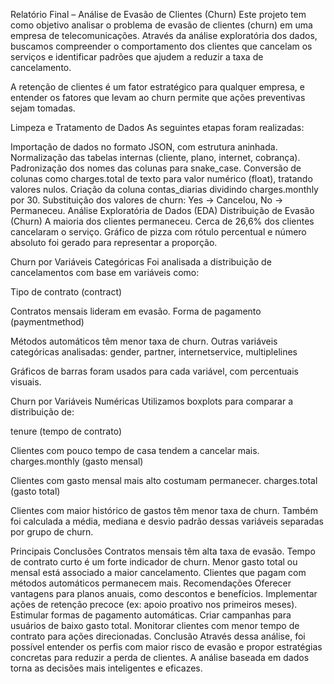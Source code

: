 Relatório Final – Análise de Evasão de Clientes (Churn)
Este projeto tem como objetivo analisar o problema de evasão de clientes (churn) em uma empresa de telecomunicações. Através da análise exploratória dos dados, buscamos compreender o comportamento dos clientes que cancelam os serviços e identificar padrões que ajudem a reduzir a taxa de cancelamento.

A retenção de clientes é um fator estratégico para qualquer empresa, e entender os fatores que levam ao churn permite que ações preventivas sejam tomadas.

Limpeza e Tratamento de Dados
As seguintes etapas foram realizadas:

Importação de dados no formato JSON, com estrutura aninhada.
Normalização das tabelas internas (cliente, plano, internet, cobrança).
Padronização dos nomes das colunas para snake_case.
Conversão de colunas como charges.total de texto para valor numérico (float), tratando valores nulos.
Criação da coluna contas_diarias dividindo charges.monthly por 30.
Substituição dos valores de churn: Yes → Cancelou, No → Permaneceu.
Análise Exploratória de Dados (EDA)
Distribuição de Evasão (Churn)
A maioria dos clientes permaneceu.
Cerca de 26,6% dos clientes cancelaram o serviço.
Gráfico de pizza com rótulo percentual e número absoluto foi gerado para representar a proporção.

Churn por Variáveis Categóricas
Foi analisada a distribuição de cancelamentos com base em variáveis como:

Tipo de contrato (contract)

Contratos mensais lideram em evasão.
Forma de pagamento (paymentmethod)

Métodos automáticos têm menor taxa de churn.
Outras variáveis categóricas analisadas:
gender, partner, internetservice, multiplelines

Gráficos de barras foram usados para cada variável, com percentuais visuais.

Churn por Variáveis Numéricas
Utilizamos boxplots para comparar a distribuição de:

tenure (tempo de contrato)

Clientes com pouco tempo de casa tendem a cancelar mais.
charges.monthly (gasto mensal)

Clientes com gasto mensal mais alto costumam permanecer.
charges.total (gasto total)

Clientes com maior histórico de gastos têm menor taxa de churn.
Também foi calculada a média, mediana e desvio padrão dessas variáveis separadas por grupo de churn.

Principais Conclusões
Contratos mensais têm alta taxa de evasão.
Tempo de contrato curto é um forte indicador de churn.
Menor gasto total ou mensal está associado a maior cancelamento.
Clientes que pagam com métodos automáticos permanecem mais.
Recomendações
Oferecer vantagens para planos anuais, como descontos e benefícios.
Implementar ações de retenção precoce (ex: apoio proativo nos primeiros meses).
Estimular formas de pagamento automáticas.
Criar campanhas para usuários de baixo gasto total.
Monitorar clientes com menor tempo de contrato para ações direcionadas.
Conclusão
Através dessa análise, foi possível entender os perfis com maior risco de evasão e propor estratégias concretas para reduzir a perda de clientes. A análise baseada em dados torna as decisões mais inteligentes e eficazes.

